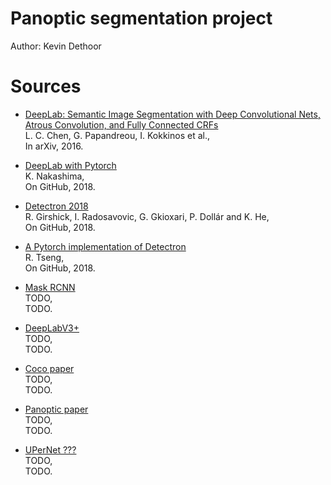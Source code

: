 # Panoptic segmentation project

Author: Kevin Dethoor

# Sources

* [DeepLab: Semantic Image Segmentation with Deep Convolutional Nets, Atrous Convolution, and Fully Connected CRFs](https://arxiv.org/abs/1606.00915)<br>
L. C. Chen, G. Papandreou, I. Kokkinos et al.,<br>
In arXiv, 2016.

* [DeepLab with Pytorch](https://github.com/kazuto1011/deeplab-pytorch)<br>
K. Nakashima,<br>
On GitHub, 2018.

* [Detectron 2018](https://github.com/facebookresearch/detectron)<br>
R. Girshick, I. Radosavovic, G. Gkioxari, P. Dollár and K. He,<br>
On GitHub, 2018.

* [A Pytorch implementation of Detectron](https://github.com/roytseng-tw/Detectron.pytorch#supported-network-modules)<br>
R. Tseng,<br>
On GitHub, 2018.

* [Mask RCNN](about:blank)<br>
TODO,<br>
TODO.

* [DeepLabV3+](about:blank)<br>
TODO,<br>
TODO.

* [Coco paper](about:blank)<br>
TODO,<br>
TODO.

* [Panoptic paper](about:blank)<br>
TODO,<br>
TODO.

* [UPerNet ???](about:blank)<br>
TODO,<br>
TODO.